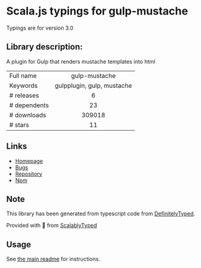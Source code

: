 
# Scala.js typings for gulp-mustache

Typings are for version 3.0

## Library description:
A plugin for Gulp that renders mustache templates into html

|                    |                 |
| ------------------ | :-------------: |
| Full name          | gulp-mustache |
| Keywords           | gulpplugin, gulp, mustache |
| # releases         | 6 |
| # dependents       | 23 |
| # downloads        | 309018 |
| # stars            | 11 |

## Links
- [Homepage](https://github.com/rogeriopvl/gulp-mustache)
- [Bugs](https://github.com/rogeriopvl/gulp-mustache/issues)
- [Repository](https://github.com/rogeriopvl/gulp-mustache)
- [Npm](https://www.npmjs.com/package/gulp-mustache)
    


## Note
This library has been generated from typescript code from [DefinitelyTyped](https://definitelytyped.org).

Provided with :purple_heart: from [ScalablyTyped](https://github.com/oyvindberg/ScalablyTyped)

## Usage
See [the main readme](../../readme.md) for instructions.


